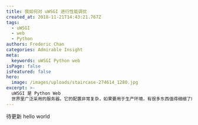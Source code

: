 ```yaml
---
title: 我如何对 uWSGI 进行性能调优
created_at: 2018-11-21T14:43:21.767Z
tags:
  - uWSGI
  - web
  - Python
authors: Frederic Chan
categories: Admirable Insight
meta:
  keywords: uWSGI Python web
isPage: false
isFeatured: false
hero:
  image: /images/uploads/staircase-274614_1280.jpg
excerpt: >-
  uWSGI 是 Python Web
  世界里广泛采用的服务器。它的配置非常复杂，如果要用于生产环境，有很多东西值得细细了解。本篇文章作为自己进行性能调优的记录。
---
```

待更新
hello world
